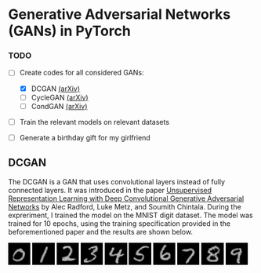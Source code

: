 # Generative Adversarial Networks (GANs) in PyTorch

### TODO

- [ ] Create codes for all considered GANs:
  - [x] DCGAN [(arXiv)](https://arxiv.org/abs/1511.06434)
  - [ ] CycleGAN [(arXiv)](https://arxiv.org/abs/1703.10593)
  - [ ] CondGAN [(arXiv)](https://arxiv.org/abs/1611.07004)
- [ ] Train the relevant models on relevant datasets
- [ ] Generate a birthday gift for my girlfriend


## DCGAN

The DCGAN is a GAN that uses convolutional layers instead of fully connected layers. It was introduced in the paper [Unsupervised Representation Learning with Deep Convolutional Generative Adversarial Networks](https://arxiv.org/abs/1511.06434) by Alec Radford, Luke Metz, and Soumith Chintala. During the expreriment, I trained the model on the MNIST digit dataset. The model was trained for 10 epochs, using the training specification provided in the beforementioned paper and the results are shown below.

<p float = "left">
	<img src="results/dcgan_0.png" width = 9%>
	<img src="results/dcgan_1.png" width = 9%>
	<img src="results/dcgan_2.png" width = 9%>
	<img src="results/dcgan_3.png" width = 9%>
	<img src="results/dcgan_4.png" width = 9%>
	<img src="results/dcgan_5.png" width = 9%>
	<img src="results/dcgan_6.png" width = 9%>
	<img src="results/dcgan_7.png" width = 9%>
	<img src="results/dcgan_8.png" width = 9%>
	<img src="results/dcgan_9.png" width = 9%>
</p>